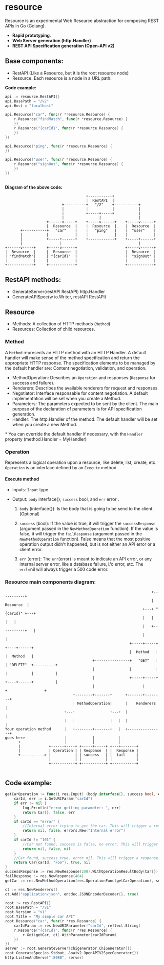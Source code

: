 # resource
Resource is an experimental Web Resource abstraction for composing REST APIs in Go (Golang).
 
- **Rapid prototyping**.
- **Web Server generation (http.Handler)**
- **REST API Specification generation (Open-API v2)**

## Base components:
- RestAPI (Like a Resource, but it is the root resource node)
- Resource. Each resource is a node in a URL path.

**Code example:**

```go
api := resource.RestAPI{}
api.BasePath = "/v2"
api.Host = "localhost"

api.Resource("car", func(r *resource.Resource) {
	r.Resource("findMatch", func(r *resource.Resource) {
	})
	r.Resource("{carId}", func(r *resource.Resource) {
	})
})

api.Resource("ping", func(r *resource.Resource) {
})

api.Resource("user", func(r *resource.Resource) {
	r.Resource("signOut", func(r *resource.Resource) {
	})
})
	
```

**Diagram of the above code:**

```
                                     +-----------+
                                     |  RestAPI  |
                          +----------+   "/2"    +-----------+
                          |          |           |           |
                          |          +-----+-----+           |
                          |                |                 |
                   +------v-----+    +-----v------+    +-----v------+
                   |  Resource  |    |  Resource  |    |  Resource  |
       +-----------+   "car"    |    |   "ping"   |    |  "user"    |
       |           |            |    |            |    |            |
       |           +-----+------+    +------------+    +-----+------+
       |                 |                                   |
+------v-----+     +-----v------+                      +-----v------+
|  Resource  |     |  Resource  |                      |  Resource  |
| "findMatch"|     | "{carId}"  |                      |  "signOut" |
|            |     |            |                      |            |
+------------+     +------------+                      +------------+

```


## RestAPI methods:
- GenerateServer(restAPI RestAPI) http.Handler
- GenerateAPISpec(w io.Writer, restAPI RestAPI)

## Resource
- Methods: A collection of HTTP methods (`Method`)
- Resources: Collection of child resources.

### Method
A `Method` represents an HTTP method with an HTTP Handler. A default handler will make sense of the method specification and return the appropriate HTTP response. The specification elements to be managed by the default handler are: Content negotiation, validation, and operation. 

- MethodOperation: Describes an `Operation` and responses (`Response` for success and failure).
- Renderers: Describes the available renderers for request and responses. 
- Negotiator: Interface responsable for content negotiation. A default implementation will be set when you create a Method.
- Parameters: The parameters expected to be sent by the client. The main purpose of the declaration of parameters is for API specification generation.
- Handler: The http.Handler of the method.  The default handler will be set when you create a new Method.

\* You can override the default handler if necessary, with the `Handler` property (method.Handler = MyHandler)
  
### Operation
Represents a logical operation upon a resource, like delete, list, create, etc. `Operation` is an interface defined by an `Execute` method.

#### Execute method
- 	Inputs: `Input` type
- 	Output: `body` interface{}, `success` bool, and `err` error .


	1. `body` (interface{}): Is the body that is going to be send to the client.(Optional)
	2. `success` (bool): If the value is true, it will trigger the `successResponse` (argument passed in the `NewMethodOperation` function). If the value is false, it will trigger the `failResponse` (argument passed in the `NewMethodOperation` function). False means that the most positive operation output didn't happened, but is not either an API error or a client error.

	3.  `err` (error): The `err`(error) is meant to indicate an API error, or any internal server error, like a database failure, i/o error, etc. The `err`!=nil will always trigger a 500 code error.

### Resource main components diagram:

```
                                                                   +-----------+
                                                                   | Resource  |
                                                               +---+ "{carId}" +---+
                                                               |   |           |   |
                                                               |   +-----------+   |
                                                               |                   |
                                                         +-----+-----+        +----+------+
                                                         |  Method   |        |  Method   |
                                        +----------------+   "GET"   |        | "DELETE"  +----------+
                                        |                |           |        |           |          |
                                        |                +-----+-----+        +----+------+          |
                                        |                      |                   +                 +
                               +--------+-------+      +-------+--------+
                               | MethodOperation|      |    Renderers   |
                           +---+                +---+  |                |
                           |   |                |   |  |                |
Your operation method      |   +--------+-------+   |  +----------------+
goes here                  |            |           |
      +                    |            |           |
      |             +------+----+ +-----+-----+ +---+-------+
      |             | Operation | | Response  | |  Response |
      +-----------> |           | | success   | |  fail     |
                    |           | |           | |           |
                    +-----------+ +-----------+ +-----------+


```

## Code example:
```go
getCarOperation := func(i res.Input) (body interface{}, success bool, err error) {
	carId, err := i.GetURIParam("carId")
	if err != nil {
		log.Println("error getting parameter: ", err)
		return Car{}, false, err
	}
	if carId == "error" {
		//Internal error trying to get the car. This will trigger a response code 500
		return nil, false, errors.New("Internal error")
	}
	if carId != "101" {
		//Car not found, success is false, no error. This will trigger a response code 404
		return nil, false, nil
	}
	//Car found, success true, error nil. This will trigger a response code 200
	return Car{carId, "Foo"}, true, nil
}
successResponse := res.NewResponse(200).WithOperationResultBody(Car{})
failResponse := res.NewResponse(404)
getCar := res.NewMethodOperation(res.OperationFunc(getCarOperation), successResponse).WithFailResponse(failResponse)

ct := res.NewRenderers()
ct.Add("application/json", encdec.JSONEncoderDecoder{}, true)

root := res.RestAPI{}
root.BasePath = "/v1"
root.Version = "v1"
root.Title = "My simple car API"
root.Resource("car", func(r *res.Resource) {
	carIdParam := res.NewURIParameter("carId", reflect.String)
	r.Resource("{carId}", func(r *res.Resource) {
		r.Get(getCar, ct).WithParameter(carIdParam)
	})
})
server := root.GenerateServer(chigenerator.ChiGenerator{})
root.GenerateSpec(os.Stdout, &oaiv2.OpenAPIV2SpecGenerator{})
http.ListenAndServe(":8080", server)
```
